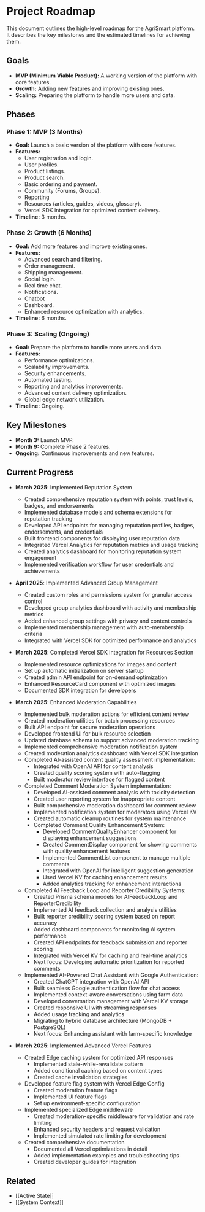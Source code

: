 # Project Roadmap

This document outlines the high-level roadmap for the AgriSmart platform. It describes the key milestones and the estimated timelines for achieving them.

## Goals

*   **MVP (Minimum Viable Product):** A working version of the platform with core features.
*   **Growth:** Adding new features and improving existing ones.
*   **Scaling:** Preparing the platform to handle more users and data.

## Phases

### Phase 1: MVP (3 Months)

*   **Goal:** Launch a basic version of the platform with core features.
*   **Features:**
    *   User registration and login.
    *   User profiles.
    *   Product listings.
    *   Product search.
    *   Basic ordering and payment.
    * Community (Forums, Groups).
    * Reporting
    * Resources (articles, guides, videos, glossary).
    * Vercel SDK integration for optimized content delivery.
*   **Timeline:** 3 months.

### Phase 2: Growth (6 Months)

*   **Goal:** Add more features and improve existing ones.
*   **Features:**
    *   Advanced search and filtering.
    *   Order management.
    *   Shipping management.
    * Social login.
    * Real time chat.
    * Notifications.
    * Chatbot
    * Dashboard.
    * Enhanced resource optimization with analytics.
*   **Timeline:** 6 months.

### Phase 3: Scaling (Ongoing)

*   **Goal:** Prepare the platform to handle more users and data.
*   **Features:**
    *   Performance optimizations.
    *   Scalability improvements.
    *   Security enhancements.
    *   Automated testing.
    * Reporting and analytics improvements.
    * Advanced content delivery optimization.
    * Global edge network utilization.
*   **Timeline:** Ongoing.

## Key Milestones

*   **Month 3:** Launch MVP.
*   **Month 9:** Complete Phase 2 features.
*   **Ongoing:** Continuous improvements and new features.

## Current Progress

* **March 2025**: Implemented Reputation System
  * Created comprehensive reputation system with points, trust levels, badges, and endorsements
  * Implemented database models and schema extensions for reputation tracking
  * Developed API endpoints for managing reputation profiles, badges, endorsements, and credentials
  * Built frontend components for displaying user reputation data
  * Integrated Vercel Analytics for reputation metrics and usage tracking
  * Created analytics dashboard for monitoring reputation system engagement
  * Implemented verification workflow for user credentials and achievements

* **April 2025**: Implemented Advanced Group Management
  * Created custom roles and permissions system for granular access control
  * Developed group analytics dashboard with activity and membership metrics
  * Added enhanced group settings with privacy and content controls
  * Implemented membership management with auto-membership criteria
  * Integrated with Vercel SDK for optimized performance and analytics

* **March 2025**: Completed Vercel SDK integration for Resources Section
  * Implemented resource optimizations for images and content
  * Set up automatic initialization on server startup
  * Created admin API endpoint for on-demand optimization
  * Enhanced ResourceCard component with optimized images
  * Documented SDK integration for developers

* **March 2025**: Enhanced Moderation Capabilities
  * Implemented bulk moderation actions for efficient content review
  * Created moderation utilities for batch processing resources
  * Built API endpoint for secure moderation operations
  * Developed frontend UI for bulk resource selection
  * Updated database schema to support advanced moderation tracking
  * Implemented comprehensive moderation notification system
  * Created moderation analytics dashboard with Vercel SDK integration
  * Completed AI-assisted content quality assessment implementation:
    * Integrated with OpenAI API for content analysis
    * Created quality scoring system with auto-flagging
    * Built moderator review interface for flagged content
  * Completed Comment Moderation System implementation:
    * Developed AI-assisted comment analysis with toxicity detection
    * Created user reporting system for inappropriate content
    * Built comprehensive moderation dashboard for comment review
    * Implemented notification system for moderators using Vercel KV
    * Created automatic cleanup routines for system maintenance
    * Completed Comment Quality Enhancement System:
      * Developed CommentQualityEnhancer component for displaying enhancement suggestions
      * Created CommentDisplay component for showing comments with quality enhancement features 
      * Implemented CommentList component to manage multiple comments
      * Integrated with OpenAI for intelligent suggestion generation
      * Used Vercel KV for caching enhancement results
      * Added analytics tracking for enhancement interactions
  * Completed AI Feedback Loop and Reporter Credibility Systems:
    * Created Prisma schema models for AIFeedbackLoop and ReporterCredibility
    * Implemented AI feedback collection and analysis utilities
    * Built reporter credibility scoring system based on report accuracy
    * Added dashboard components for monitoring AI system performance
    * Created API endpoints for feedback submission and reporter scoring
    * Integrated with Vercel KV for caching and real-time analytics
    * Next focus: Developing automatic prioritization for reported comments
  * Implemented AI-Powered Chat Assistant with Google Authentication:
    * Created ChatGPT integration with OpenAI API
    * Built seamless Google authentication flow for chat access
    * Implemented context-aware conversations using farm data
    * Developed conversation management with Vercel KV storage
    * Created responsive UI with streaming responses
    * Added usage tracking and analytics
    * Migrating to hybrid database architecture (MongoDB + PostgreSQL)
    * Next focus: Enhancing assistant with farm-specific knowledge

* **March 2025**: Implemented Advanced Vercel Features
  * Created Edge caching system for optimized API responses
    * Implemented stale-while-revalidate pattern
    * Added conditional caching based on content types
    * Created cache invalidation strategies
  * Developed feature flag system with Vercel Edge Config
    * Created moderation feature flags
    * Implemented UI feature flags
    * Set up environment-specific configuration
  * Implemented specialized Edge middleware
    * Created moderation-specific middleware for validation and rate limiting
    * Enhanced security headers and request validation
    * Implemented simulated rate limiting for development
  * Created comprehensive documentation
    * Documented all Vercel optimizations in detail
    * Added implementation examples and troubleshooting tips
    * Created developer guides for integration

## Related

*   [[Active State]]
* [[System Context]]
